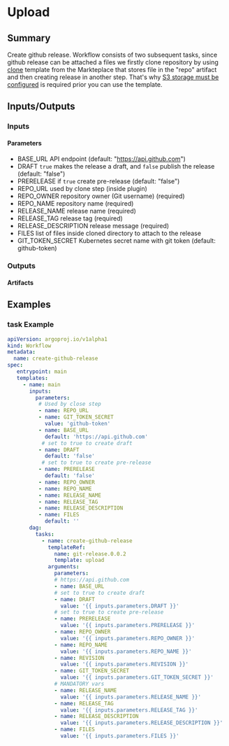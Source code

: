 # Upload

## Summary
Create github release. Workflow consists of two subsequent tasks, since github release can be attached a files we firstly clone repository by using [clone](https://github.com/codefresh-io/argo-hub/blob/main/workflows/git/versions/0.0.3/docs/clone.md) template from the Markteplace that stores file in the "repo" artifact and then creating release in another step. That's why <u>S3 storage must be configured</u> is required prior you can use the template.

## Inputs/Outputs

### Inputs
#### Parameters
* BASE_URL              API endpoint (default: "https://api.github.com") 
* DRAFT                 `true` makes the release a draft, and `false` publish the release (default: "false")
* PRERELEASE            if `true` create pre-release (default: "false")
* REPO_URL              used by clone step (inside plugin)
* REPO_OWNER            repository owner (Git username) (required)
* REPO_NAME             repository name (required) 
* RELEASE_NAME          release name (required)
* RELEASE_TAG           release tag  (required)
* RELEASE_DESCRIPTION   release message (required)
* FILES                 list of files inside cloned directory to attach to the release
* GIT_TOKEN_SECRET      Kubernetes secret name with git token (default: github-token)

### Outputs
#### Artifacts

## Examples

### task Example
```yaml
apiVersion: argoproj.io/v1alpha1
kind: Workflow
metadata:
  name: create-github-release
spec:
   entrypoint: main
   templates:
     - name: main
       inputs:
         parameters:                                
          # Used by close step
          - name: REPO_URL
          - name: GIT_TOKEN_SECRET
            value: 'github-token'                
          - name: BASE_URL
            default: 'https://api.github.com'
           # set to true to create draft
          - name: DRAFT
            default: 'false'
           # set to true to create pre-release
          - name: PRERELEASE
            default: 'false'
          - name: REPO_OWNER
          - name: REPO_NAME
          - name: RELEASE_NAME
          - name: RELEASE_TAG
          - name: RELEASE_DESCRIPTION
          - name: FILES
            default: ''
       dag:
         tasks:
           - name: create-github-release
             templateRef:
               name: git-release.0.0.2
               template: upload
             arguments:
               parameters:
               # https://api.github.com
               - name: BASE_URL
               # set to true to create draft
               - name: DRAFT
                 value: '{{ inputs.parameters.DRAFT }}'
               # set to true to create pre-release
               - name: PRERELEASE
                 value: '{{ inputs.parameters.PRERELEASE }}'
               - name: REPO_OWNER
                 value: '{{ inputs.parameters.REPO_OWNER }}'
               - name: REPO_NAME
                 value: '{{ inputs.parameters.REPO_NAME }}'
               - name: REVISION
                 value: '{{ inputs.parameters.REVISION }}'
               - name: GIT_TOKEN_SECRET
                 value: '{{ inputs.parameters.GIT_TOKEN_SECRET }}'
               # MANDATORY vars
               - name: RELEASE_NAME
                 value: '{{ inputs.parameters.RELEASE_NAME }}'
               - name: RELEASE_TAG
                 value: '{{ inputs.parameters.RELEASE_TAG }}'
               - name: RELEASE_DESCRIPTION
                 value: '{{ inputs.parameters.RELEASE_DESCRIPTION }}'
               - name: FILES
                 value: '{{ inputs.parameters.FILES }}'
```
